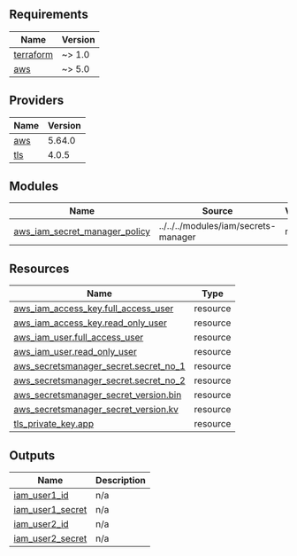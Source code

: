 <!-- BEGIN_TF_DOCS -->
## Requirements

| Name | Version |
|------|---------|
| <a name="requirement_terraform"></a> [terraform](#requirement\_terraform) | ~> 1.0 |
| <a name="requirement_aws"></a> [aws](#requirement\_aws) | ~> 5.0 |

## Providers

| Name | Version |
|------|---------|
| <a name="provider_aws"></a> [aws](#provider\_aws) | 5.64.0 |
| <a name="provider_tls"></a> [tls](#provider\_tls) | 4.0.5 |

## Modules

| Name | Source | Version |
|------|--------|---------|
| <a name="module_aws_iam_secret_manager_policy"></a> [aws\_iam\_secret\_manager\_policy](#module\_aws\_iam\_secret\_manager\_policy) | ../../../modules/iam/secrets-manager | n/a |

## Resources

| Name | Type |
|------|------|
| [aws_iam_access_key.full_access_user](https://registry.terraform.io/providers/hashicorp/aws/latest/docs/resources/iam_access_key) | resource |
| [aws_iam_access_key.read_only_user](https://registry.terraform.io/providers/hashicorp/aws/latest/docs/resources/iam_access_key) | resource |
| [aws_iam_user.full_access_user](https://registry.terraform.io/providers/hashicorp/aws/latest/docs/resources/iam_user) | resource |
| [aws_iam_user.read_only_user](https://registry.terraform.io/providers/hashicorp/aws/latest/docs/resources/iam_user) | resource |
| [aws_secretsmanager_secret.secret_no_1](https://registry.terraform.io/providers/hashicorp/aws/latest/docs/resources/secretsmanager_secret) | resource |
| [aws_secretsmanager_secret.secret_no_2](https://registry.terraform.io/providers/hashicorp/aws/latest/docs/resources/secretsmanager_secret) | resource |
| [aws_secretsmanager_secret_version.bin](https://registry.terraform.io/providers/hashicorp/aws/latest/docs/resources/secretsmanager_secret_version) | resource |
| [aws_secretsmanager_secret_version.kv](https://registry.terraform.io/providers/hashicorp/aws/latest/docs/resources/secretsmanager_secret_version) | resource |
| [tls_private_key.app](https://registry.terraform.io/providers/hashicorp/tls/latest/docs/resources/private_key) | resource |

## Outputs

| Name | Description |
|------|-------------|
| <a name="output_iam_user1_id"></a> [iam\_user1\_id](#output\_iam\_user1\_id) | n/a |
| <a name="output_iam_user1_secret"></a> [iam\_user1\_secret](#output\_iam\_user1\_secret) | n/a |
| <a name="output_iam_user2_id"></a> [iam\_user2\_id](#output\_iam\_user2\_id) | n/a |
| <a name="output_iam_user2_secret"></a> [iam\_user2\_secret](#output\_iam\_user2\_secret) | n/a |
<!-- END_TF_DOCS -->